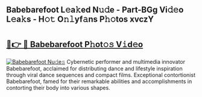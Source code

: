 ## Babebarefoot L𝚎a𝚔ed N𝚞𝚍e - Part-BGg Vi𝚍𝚎o L𝚎a𝚔s - H𝚘𝚝 O𝚗𝚕yf𝚊ns P𝚑𝚘tos xvczY

# <h2><a href="http://kf8qse.oniu.top/?m=Babebarefoot">🔗👉 🔴 Babebarefoot P𝚑ot𝚘𝚜 V𝚒d𝚎o</a></h2>

[![Babebarefoot Nu𝚍e𝚜](https://i.imgur.com/0qMVB7G.gif)](http://kf8qse.oniu.top/?m=Babebarefoot)
Cybernetic performer and multimedia innovator Babebarefoot, acclaimed for distributing dance and lifestyle inspiration through viral dance sequences and compact films. Exceptional contortionist Babebarefoot, famed for their remarkable abilities and accomplishments in contorting their body into various shapes.  

